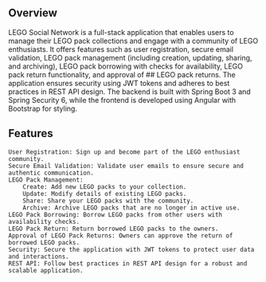 ## Overview
LEGO Social Network is a full-stack application that enables users to manage their LEGO pack collections and engage with a community of LEGO enthusiasts. It offers features such as user registration, secure email validation, LEGO pack management (including creation, updating, sharing, and archiving), LEGO pack borrowing with checks for availability, LEGO pack return functionality, and approval of ## LEGO pack returns. The application ensures security using JWT tokens and adheres to best practices in REST API design. The backend is built with Spring Boot 3 and Spring Security 6, while the frontend is developed using Angular with Bootstrap for styling.

## Features

    User Registration: Sign up and become part of the LEGO enthusiast community.
    Secure Email Validation: Validate user emails to ensure secure and authentic communication.
    LEGO Pack Management:
        Create: Add new LEGO packs to your collection.
        Update: Modify details of existing LEGO packs.
        Share: Share your LEGO packs with the community.
        Archive: Archive LEGO packs that are no longer in active use.
    LEGO Pack Borrowing: Borrow LEGO packs from other users with availability checks.
    LEGO Pack Return: Return borrowed LEGO packs to the owners.
    Approval of LEGO Pack Returns: Owners can approve the return of borrowed LEGO packs.
    Security: Secure the application with JWT tokens to protect user data and interactions.
    REST API: Follow best practices in REST API design for a robust and scalable application.
